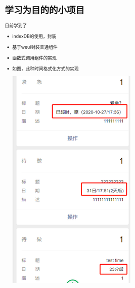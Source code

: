 # 学习为目的的小项目

目前学到了  

* indexDB的使用，封装  
* 基于weui封装普通组件  
* 函数式调用组件的实现   
* 如图，此种时间格式化方式的实现  

  ![111](./src/assets/formatTime.jpg)